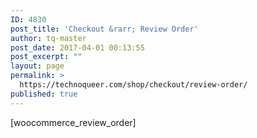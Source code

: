 ```yaml
---
ID: 4830
post_title: 'Checkout &rarr; Review Order'
author: tq-master
post_date: 2017-04-01 00:13:55
post_excerpt: ""
layout: page
permalink: >
  https://technoqueer.com/shop/checkout/review-order/
published: true
---
```

[woocommerce_review_order]